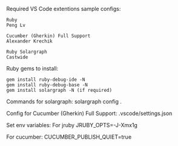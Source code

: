Required VS Code extentions sample configs:
```
Ruby
Peng Lv
```
```
Cucumber (Gherkin) Full Support
Alexander Krechik
```
```
Ruby Solargraph
Castwide
```

Ruby gems to install:
```
gem install ruby-debug-ide -N
gem install ruby-debug-base -N
gem install solargraph -N (if required)
```

Commands for solargraph:
solargraph config .

Config for Cucumber (Gherkin) Full Support:
.vscode/settings.json

Set env variables:
For jruby
JRUBY_OPTS=-J-Xmx1g

For cucumber:
CUCUMBER_PUBLISH_QUIET=true